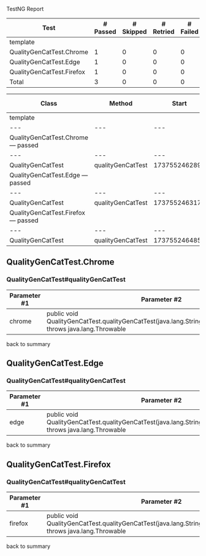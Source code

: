 

TestNG Report


| Test | # Passed | # Skipped | # Retried | # Failed | Time (ms) | Included Groups | Excluded Groups |
| --- | --- | --- | --- | --- | --- | --- | --- |
| template | | | | | | | |
| QualityGenCatTest.Chrome | 1 | 0 | 0 | 0 | 4,957 |  |  |
| QualityGenCatTest.Edge | 1 | 0 | 0 | 0 | 6,055 |  |  |
| QualityGenCatTest.Firefox | 1 | 0 | 0 | 0 | 7,647 |  |  |
| Total | 3 | 0 | 0 | 0 | 18,659 |  | |

| Class | Method | Start | Time (ms) |
| --- | --- | --- | --- |
| template | | | |
| --- | --- | --- | --- |
| QualityGenCatTest.Chrome — passed | | | |
| --- | --- | --- | --- |
| QualityGenCatTest | qualityGenCatTest | 1737552462896 | 2784 |
| QualityGenCatTest.Edge — passed | | | |
| --- | --- | --- | --- |
| QualityGenCatTest | qualityGenCatTest | 1737552463174 | 3110 |
| QualityGenCatTest.Firefox — passed | | | |
| --- | --- | --- | --- |
| QualityGenCatTest | qualityGenCatTest | 1737552464851 | 3320 |

QualityGenCatTest.Chrome
------------------------

### QualityGenCatTest#qualityGenCatTest

| Parameter #1 | Parameter #2 |
| --- | --- |
| chrome | public void QualityGenCatTest.qualityGenCatTest(java.lang.String,java.lang.reflect.Method) throws java.lang.Throwable |

back to summary

QualityGenCatTest.Edge
----------------------

### QualityGenCatTest#qualityGenCatTest

| Parameter #1 | Parameter #2 |
| --- | --- |
| edge | public void QualityGenCatTest.qualityGenCatTest(java.lang.String,java.lang.reflect.Method) throws java.lang.Throwable |

back to summary

QualityGenCatTest.Firefox
-------------------------

### QualityGenCatTest#qualityGenCatTest

| Parameter #1 | Parameter #2 |
| --- | --- |
| firefox | public void QualityGenCatTest.qualityGenCatTest(java.lang.String,java.lang.reflect.Method) throws java.lang.Throwable |

back to summary




